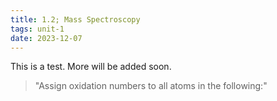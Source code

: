 ```yaml
---
title: 1.2; Mass Spectroscopy
tags: unit-1
date: 2023-12-07
---
```



This is a test. More will be added soon.

> "Assign oxidation numbers to all atoms in the following:"

